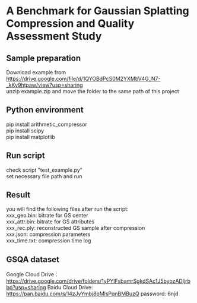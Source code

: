 # A Benchmark for Gaussian Splatting Compression and Quality Assessment Study

## Sample preparation
Download example from https://drive.google.com/file/d/1QYOBdPcS0M2YXMbV4G_N7-_kKy9htpaw/view?usp=sharing  
unzip example.zip and move the folder to the same path of this project  

## Python environment
pip install arithmetic_compressor  
pip install scipy  
pip install matplotlib  

## Run script
check script "test_example.py"  
set necessary file path and run

## Result
you will find the following files after run the script:  
xxx_geo.bin: bitrate for GS center  
xxx_attr.bin: bitrate for GS attributes  
xxx_rec.ply: reconstructed GS sample after compression  
xxx.json: compression parameters  
xxx_time.txt: compression time log  

## GSQA dataset
Google Cloud Drive：https://drive.google.com/drive/folders/1yPYlFsbamrSgkdSAc1J5byozADljrbbp?usp=sharing
Baidu Cloud Drive: https://pan.baidu.com/s/14zJyYmbj8pMlsPqnBMBuzQ password: 6njd   
